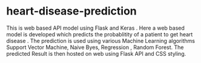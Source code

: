 # heart-disease-prediction
This is web based API model using Flask and Keras . Here a web based model is developed which predicts the probablitity of a patient to get heart disease .
The prediction is used using various Machine Learning algorithms Support Vector Machine, Naive Byes, Regression , Random Forest.
The predicted Result is then hosted on web using Flask API and CSS styling.

